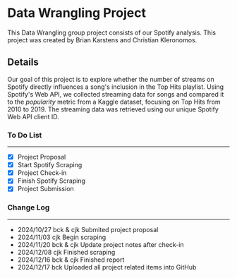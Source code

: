 # Data Wrangling Project
This Data Wrangling group project consists of our Spotify analysis. This project was created by Brian Karstens and Christian Kleronomos. 

## Details
Our goal of this project is to explore whether the number of streams on Spotify directly influences a song's inclusion in the Top Hits playlist. Using Spotify's Web API, we collected streaming data for songs and compared it to the *popularity* metric from a Kaggle dataset, focusing on Top Hits from 2010 to 2019. The streaming data was retrieved using our unique Spotify Web API client ID.

### To Do List

---

- [x] Project Proposal
- [x] Start Spotify Scraping
- [x] Project Check-in
- [x] Finish Spotify Scraping
- [x] Project Submission

### Change Log

---

- 2024/10/27    bck & cjk   Submited project proposal
- 2024/11/03    cjk         Begin scraping
- 2024/11/20    bck & cjk   Update project notes after check-in
- 2024/12/08    cjk         Finished scraping
- 2024/12/16    bck & cjk   Finished report
- 2024/12/17    bck         Uploaded all project related items into GitHub